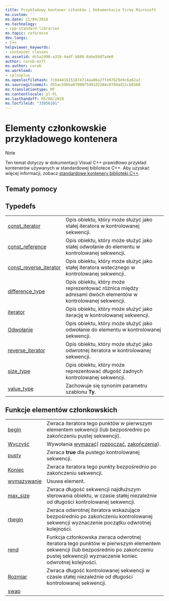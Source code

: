 ```yaml
---
title: Przykładowy kontener członków | Dokumentacja firmy Microsoft
ms.custom: ''
ms.date: 11/04/2016
ms.technology:
- cpp-standard-libraries
ms.topic: reference
dev_langs:
- C++
helpviewer_keywords:
- container classes
ms.assetid: dc5a1998-a31b-4adf-b888-8abe5b87a4e0
author: corob-msft
ms.author: corob
ms.workload:
- cplusplus
ms.openlocfilehash: 7c844416151874714aa86a2ffe9762949c6a62a3
ms.sourcegitcommit: d55ac596ba8f908f5d91d228dc070dad31cb8360
ms.translationtype: MT
ms.contentlocale: pl-PL
ms.lasthandoff: 05/08/2018
ms.locfileid: "33856101"
---
```

# <a name="sample-container-members"></a>Elementy członkowskie przykładowego kontenera

> [!NOTE]
> Ten temat dotyczy w dokumentacji Visual C++ prawidłowo przykład kontenerów używanych w standardowej bibliotece C++. Aby uzyskać więcej informacji, zobacz [standardowe kontenery biblioteki C++](../standard-library/stl-containers.md).

## <a name="reference"></a>Tematy pomocy

## <a name="typedefs"></a>Typedefs

|||
|-|-|
|[const_iterator](../standard-library/container-class-const-iterator.md)|Opis obiektu, który może służyć jako stałej iteratora w kontrolowanej sekwencji.|
|[const_reference](../standard-library/container-class-const-reference.md)|Opis obiektu, który może służyć jako stałej odwołanie do elementu w kontrolowanej sekwencji.|
|[const_reverse_iterator](../standard-library/container-class-const-reverse-iterator.md)|Opis obiektu, który może służyć jako stałej iteratora wstecznego w kontrolowanej sekwencji.|
|[difference_type](../standard-library/container-class-difference-type.md)|Opis obiektu, który może reprezentować różnica między adresami dwóch elementów w kontrolowanej sekwencji.|
|[iterator](../standard-library/container-class-iterator.md)|Opis obiektu, który może służyć jako iterację w kontrolowanej sekwencji.|
|[Odwołanie](../standard-library/container-class-reference.md)|Opis obiektu, który może służyć jako odwołanie do elementu w kontrolowanej sekwencji.|
|[reverse_iterator](../standard-library/container-class-reverse-iterator.md)|Opis obiektu, który może służyć jako odwrotnej iteratora w kontrolowanej sekwencji.|
|[size_type](../standard-library/container-class-size-type.md)|Opis obiektu, który może reprezentować długość żadnych kontrolowanej sekwencji.|
|[value_type](../standard-library/container-class-value-type.md)|Zachowuje się synonim parametru szablonu **Ty**.|

## <a name="member-functions"></a>Funkcje elementów członkowskich

|||
|-|-|
|[begin](../standard-library/container-class-begin.md)|Zwraca iteratora tego punktów w pierwszym elementem sekwencji (lub bezpośrednio po zakończeniu pustej sekwencji).|
|[Wyczyść](../standard-library/container-class-clear.md)|Wywołania [wymazać](../standard-library/container-class-erase.md)( [rozpocząć](../standard-library/container-class-begin.md), [zakończenia](../standard-library/container-class-end.md)).|
|[pusty](../standard-library/container-class-empty.md)|Zwraca **true** dla pustego kontrolowanej sekwencji.|
|[Koniec](../standard-library/container-class-end.md)|Zwraca iteratora tego punkty bezpośrednio po zakończeniu sekwencji.|
|[wymazywanie](../standard-library/container-class-erase.md)|Usuwa element.|
|[max_size](../standard-library/container-class-max-size.md)|Zwraca długość sekwencji najdłuższym sterowania obiektu, w czasie stałej niezależnie od długości kontrolowanej sekwencji.|
|[rbegin](../standard-library/container-class-rbegin.md)|Zwraca odwrotnej iteratora wskazujące bezpośrednio po zakończeniu kontrolowanej sekwencji wyznaczenie początku odwrotnej kolejności.|
|[rend](../standard-library/container-class-rend.md)|Funkcja członkowska zwraca odwrotnej iteratora tego punktów w pierwszym elementem sekwencji (lub bezpośrednio po zakończeniu pustej sekwencji) wyznaczenie koniec odwrotnej kolejności.|
|[Rozmiar](../standard-library/container-class-size.md)|Zwraca długość kontrolowanej sekwencji w czasie stałej niezależnie od długości kontrolowanej sekwencji.|
|[swap](../standard-library/container-class-swap.md)
